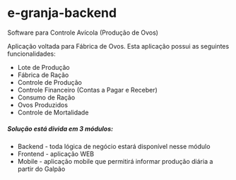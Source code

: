 # e-granja-backend
Software para Controle Avícola (Produção de Ovos)

Aplicação voltada para Fábrica de Ovos.
Esta aplicação possui as seguintes funcionalidades:

* Lote de Produção
* Fábrica de Ração
* Controle de Produção
* Controle Financeiro (Contas a Pagar e Receber)
* Consumo de Ração
* Ovos Produzidos
* Controle de Mortalidade

##### Solução está divida em 3 módulos:
* Backend - toda lógica de negócio estará disponível nesse módulo
* Frontend - aplicação WEB
* Mobile - aplicação mobile que permitirá informar produção diária a partir do Galpão 
